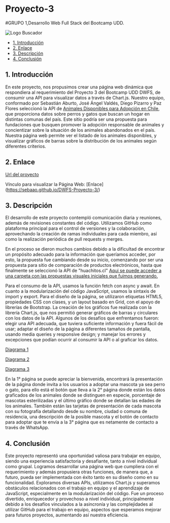 # Proyecto-3 

#GRUPO 1,Desarrollo Web Full Stack del Bootcamp UDD. 

 
![Logo Buscador](https://github.com/sebaao/DWFS-Proyecto-3/assets/140351890/52d4eeb2-98a9-4a12-b24e-49852cc7891f)


* [1. Introducción](#1-introduccion)
* [2. Enlace](#2-enlace)
* [3. Descripción](#3-descripcion)
* [4. Conclusión](#4-conclusion)

## 1. Introducción

En este proyecto, nos propusimos crear una página web dinámica que respondiera al requerimiento del Proyecto 3 del Bootcamp UDD DWFS, de consumir una API para visualizar datos a través de Chart.js. Nuestro equipo, conformado por Sebastián Aburto, José Ángel Valdés, Diego Pizarro y Paz Flores seleccionó la API de [Animales Disponibles para Adopción en Chile](https://huachitos.cl/api/animales), que proporciona datos sobre perros y gatos que buscan un hogar en distintas comunas del país. Este sitio podría ser una propuesta para fundaciones que busquen promover la adopción responsable de animales y concientizar sobre la situación de los animales abandonados en el país. Nuestra página web permite ver el listado de los animales disponibles, y visualizar gráficos de barras sobre la distribución de los animales según diferentes criterios.

## 2. Enlace
[Url del proyecto](https://sebaao.github.io/DWFS-Proyecto-3/)


Vínculo para visualizar la Página Web: [Enlace] (https://sebaao.github.io/DWFS-Proyecto-3/)




## 3. Descripción

El desarrollo de este proyecto contempló comunicación diaria y reuniones, además de revisiones constantes del código. 
Utilizamos GitHub como plataforma principal para el control de versiones y la colaboración, aprovechando la creación de ramas individuales para cada miembro, así como la realización periódica de pull requests y merges.

En el proceso se dieron muchos cambios debido a la dificultad de encontrar un propósito adecuado para la información que queríamos acceder, por esto, la propuesta fue cambiando desde su inicio, comenzando por ser una propuesta para sitio de comparación de productos electrónicos, hasta que finalmente se seleccionó la API de "huachitos.cl"
[Aqui  se puede acceder a una carpeta con las propuestas visuales iniciales que fuimos generando.](https://drive.google.com/drive/folders/1QzNrgPkDHDxR68Xyy6c0x4Ic2pzkWyB-?usp=sharing)


Para el consumo de la API, usamos la función fetch con async y await. En cuanto a la modularización del código JavaScript, usamos la sintaxis de import y export. Para el diseño de la página, se utilizaron etiquetas HTML5, propiedades CSS con clases, y un layout basado en Grid, con el apoyo de librerías de Bootstrap. La creación de los gráficos fue realizada con la librería Chart.js, que nos permitió generar gráficos de barras y circulares con los datos de la API. 
Algunos de los desafíos que enfrentamos fueron: elegir una API adecuada, que tuviera suficiente información y fuera fácil de usar; adaptar el diseño de la página a diferentes tamaños de pantalla, usando media queries y responsive design; y manejar los errores y excepciones que podían ocurrir al consumir la API o al graficar los datos.

[Diagrama 1](https://github.com/DiegoPM90/Proyecto-3/assets/139089135/fd26bb03-6f47-4c24-9d30-e7dc8bd4f80b)

[Diagrama 2](https://github.com/DiegoPM90/Proyecto-3/assets/139089135/e4fece95-c866-4461-8299-787aa0d8ff2e)

[Diagrama 3](https://github.com/DiegoPM90/Proyecto-3/assets/139089135/8a1b791f-8247-4c8d-8612-65497ac61f0f)

En la 1° página se puede apreciar la bienvenida, encontrará la presentación de la página donde invita a los usuarios a adoptar una mascota ya sea perro o gato, para ello está el botón que lleva a la 2° página donde están los datos graficados de los animales donde se distinguen en especie, porcentaje de mascotas esterilizadas y el último gráfico donde se detallan las edades de los animales. También están las tarjetas de presentación de cada mascota con su fotografía detallando desde su nombre, ciudad o comuna de residencia, una descripción de la posible mascota y el botón de contacto para adoptar que te envía a la 3° página que es netamente de contacto a través de WhatsApp.





## 4. Conclusión


Este proyecto representó una oportunidad valiosa para trabajar en equipo, siendo una experiencia satisfactoria y desafiante, tanto a nivel individual como grupal. Logramos desarrollar una página web que cumpliera con el requerimiento y además propusiera otras funciones, de manera que, a futuro, pueda ser implementada con éxito tanto en su diseño como en su funcionalidad. Exploramos diversas APIs, utilizamos Chart.js y superamos obstáculos relacionados con el trabajo en equipo y el aprendizaje de JavaScript, especialmente en la modularización del código. Fue un proceso divertido, enriquecedor y provechoso a nivel individual, principalmente debido a los desafíos vinculados a la asincronía y las complejidades al utilizar GitHub para el trabajo en equipo, aspectos que esperamos mejorar para futuros proyectos, aumentando así nuestra eficiencia.







